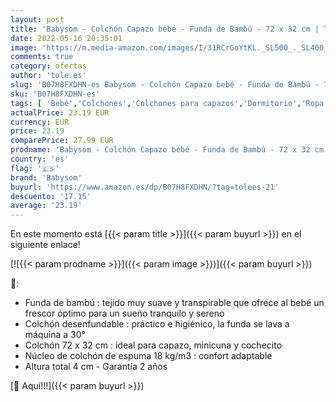 ```yaml
---
layout: post
title: 'Babysom - Colchón Capazo bebé - Funda de Bambú - 72 x 32 cm | Transpirable | Antiahogo | Altura 4 cm | Desenfundable | Garantía 2 años'
date: 2022-05-16 20:35:01
image: 'https://m.media-amazon.com/images/I/31RCrGoYtKL._SL500_._SL400_.jpg'
comments: true
category: ofertas
author: 'tole.es'
slug: 'B07H8FXDHN-es Babysom - Colchón Capazo bebé - Funda de Bambú - 72 x 32...'
sku: 'B07H8FXDHN-es'
tags: [ 'Bebé','Colchones','Colchones para capazos','Dormitorio','Ropa de cama','babysom','bebé','🇪🇸', ]
actualPrice: 23.19 EUR
currency: EUR
price: 23.19
comparePrice: 27.99 EUR
prodname: 'Babysom - Colchón Capazo bebé - Funda de Bambú - 72 x 32 cm | Transpirable | Antiahogo | Altura 4 cm | Desenfundable | Garantía 2 años'
country: 'es'
flag: '🇪🇸'
brand: 'Babysom'
buyurl: 'https://www.amazon.es/dp/B07H8FXDHN/?tag=tolees-21'
descuento: '17.15'
average: '23.19'
---
```


En este momento está [{{< param title >}}]({{< param buyurl >}}) en el siguiente enlace!

[![{{< param prodname >}}]({{< param image >}})]({{< param buyurl >}})

🔎:

- Funda de bambú : tejido muy suave y transpirable que ofrece al bebé un frescor óptimo para un sueño tranquilo y sereno
- Colchón desenfundable : práctico e higiénico, la funda se lava a máquina a 30°
- Colchón 72 x 32 cm : ideal para capazo, minicuna y cochecito
- Núcleo de colchón de espuma 18 kg/m3 : confort adaptable
- Altura total 4 cm - Garantía 2 años

[🛒 Aquí!!!]({{< param buyurl >}})
